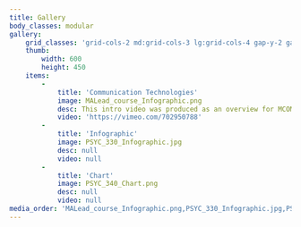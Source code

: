 ```yaml
---
title: Gallery
body_classes: modular
gallery:
    grid_classes: 'grid-cols-2 md:grid-cols-3 lg:grid-cols-4 gap-y-2 gap-x-2'
    thumb:
        width: 600
        height: 450
    items:
        -
            title: 'Communication Technologies'
            image: MALead_course_Infographic.png
            desc: This intro video was produced as an overview for MCOM 411.
            video: 'https://vimeo.com/702950788'
        -
            title: 'Infographic'
            image: PSYC_330_Infographic.jpg
            desc: null
            video: null
        -
            title: 'Chart'
            image: PSYC_340_Chart.png
            desc: null
            video: null
media_order: 'MALead_course_Infographic.png,PSYC_330_Infographic.jpg,PSYC_340_Chart.png'
---
```

